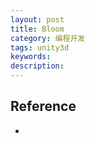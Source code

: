 ```yaml
---
layout: post
title: Bloom
category: 编程开发
tags: unity3d
keywords: 
description: 
---
```


## 



## Reference

* []()